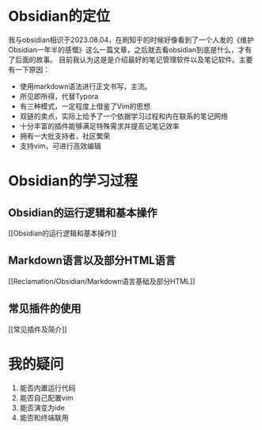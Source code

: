 # Obsidian的定位
我与obsidian相识于2023.08.04，在刷知乎的时候好像看到了一个人发的《维护Obsidian一年半的感慨》这么一篇文章，之后就去看obsidian到底是什么，才有了后面的故事。
目前我认为这是是介绍最好的笔记管理软件以及笔记软件。主要有一下原因：
- 使用markdown语法进行正文书写，主流。
- 所见即所得，代替Typora
- 有三种模式，一定程度上借鉴了Vim的思想
- 双链的卖点，实际上给予了一个依据学习过程和内在联系的笔记网络
- 十分丰富的插件能够满足特殊需求并提高记笔记效率
- 拥有一大批支持者，社区繁荣
- 支持vim，可进行高效编辑
# Obsidian的学习过程
## Obsidian的运行逻辑和基本操作
 [[Obsidian的运行逻辑和基本操作]]
## Markdown语言以及部分HTML语言
[[Reclamation/Obsidian/Markdown语言基础及部分HTML]]
## 常见插件的使用
[[常见插件及简介]]
# 我的疑问
1. 能否内置运行代码
2. 能否自己配置vim
3. 能否演变为ide
4. 能否和终端联用